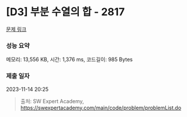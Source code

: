 # [D3] 부분 수열의 합 - 2817 

[문제 링크](https://swexpertacademy.com/main/code/problem/problemDetail.do?contestProbId=AV7IzvG6EksDFAXB) 

### 성능 요약

메모리: 13,556 KB, 시간: 1,376 ms, 코드길이: 985 Bytes

### 제출 일자

2023-11-14 20:25



> 출처: SW Expert Academy, https://swexpertacademy.com/main/code/problem/problemList.do